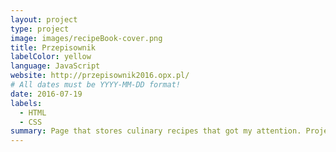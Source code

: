 ```yaml
---
layout: project
type: project
image: images/recipeBook-cover.png
title: Przepisownik
labelColor: yellow
language: JavaScript
website: http://przepisownik2016.opx.pl/
# All dates must be YYYY-MM-DD format!
date: 2016-07-19
labels:
  - HTML
  - CSS
summary: Page that stores culinary recipes that got my attention. Project was made to get familiar with gridster library and have mobile recipes book.
---
```

